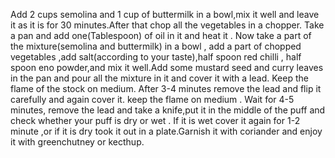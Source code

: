 Add 2 cups semolina and 1 cup of buttermilk in a bowl,mix it well and leave it as it is for 30 minutes.After that chop all the vegetables in a chopper. Take a pan and add one(Tablespoon) of oil in it and heat it .  Now take a part of the mixture(semolina and buttermilk) in a bowl , add a part of chopped vegetables ,add salt(according to your taste),half spoon red chilli , half spoon eno powder,and mix it well.Add some mustard seed and curry leaves in the pan and pour all the mixture in it and cover it with a lead. Keep the flame of the stock on medium.
After 3-4 minutes remove the lead and flip it carefully and again cover it. keep the flame on medium . Wait for 4-5 minutes, remove the lead and take a knife,put it in the middle of the puff and check whether your puff is dry or wet . If it is wet cover it again for 1-2 minute ,or if it is dry took it out in a plate.Garnish it with coriander and enjoy it with greenchutney or kecthup.
